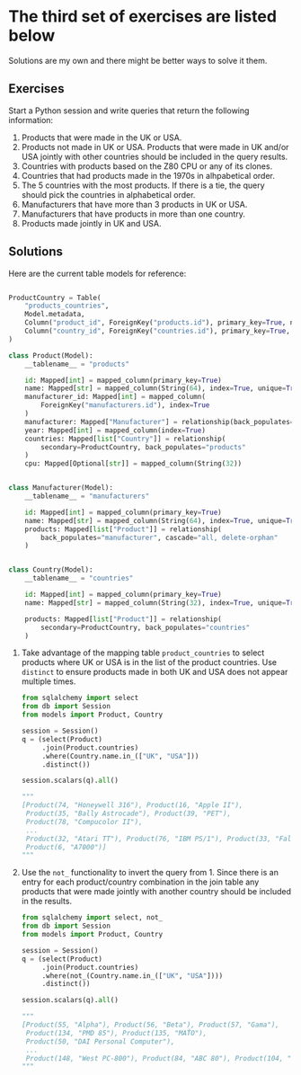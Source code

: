 # The third set of exercises are listed below

Solutions are my own and there might be better ways to solve it them.

## Exercises

Start a Python session and write queries that return the following information:

1. Products that were made in the UK or USA.
2. Products not made in UK or USA. Products that were made in UK and/or USA
   jointly with other countries should be included in the query results.
3. Countries with products based on the Z80 CPU or any of its clones.
4. Countries that had products made in the 1970s in alhpabetical order.
5. The 5 countries with the most products. If there is a tie, the query should
   pick the countries in alphabetical order.
6. Manufacturers that have more than 3 products in UK or USA.
7. Manufacturers that have products in more than one country.
8. Products made jointly in UK and USA.

## Solutions

Here are the current table models for reference:

```python

ProductCountry = Table(
    "products_countries",
    Model.metadata,
    Column("product_id", ForeignKey("products.id"), primary_key=True, nullable=False),
    Column("country_id", ForeignKey("countries.id"), primary_key=True, nullable=False),
)

class Product(Model):
    __tablename__ = "products"

    id: Mapped[int] = mapped_column(primary_key=True)  
    name: Mapped[str] = mapped_column(String(64), index=True, unique=True)
    manufacturer_id: Mapped[int] = mapped_column(
        ForeignKey("manufacturers.id"), index=True
    )
    manufacturer: Mapped["Manufacturer"] = relationship(back_populates="products")
    year: Mapped[int] = mapped_column(index=True)
    countries: Mapped[list["Country"]] = relationship(
        secondary=ProductCountry, back_populates="products"
    )
    cpu: Mapped[Optional[str]] = mapped_column(String(32))


class Manufacturer(Model):
    __tablename__ = "manufacturers"

    id: Mapped[int] = mapped_column(primary_key=True)
    name: Mapped[str] = mapped_column(String(64), index=True, unique=True)
    products: Mapped[list["Product"]] = relationship(
        back_populates="manufacturer", cascade="all, delete-orphan"
    )


class Country(Model):
    __tablename__ = "countries"

    id: Mapped[int] = mapped_column(primary_key=True)
    name: Mapped[str] = mapped_column(String(32), index=True, unique=True)

    products: Mapped[list["Product"]] = relationship(
        secondary=ProductCountry, back_populates="countries"
    )

```

1. Take advantage of the mapping table `product_countries` to select products
   where UK or USA is in the list of the product countries. Use `distinct` to
   ensure products made in both UK and USA does not appear multiple times.

   ```python
   from sqlalchemy import select
   from db import Session
   from models import Product, Country

   session = Session()
   q = (select(Product)
        .join(Product.countries)
        .where(Country.name.in_(["UK", "USA"]))
        .distinct())

   session.scalars(q).all()

   """
   [Product(74, "Honeywell 316"), Product(16, "Apple II"),
    Product(35, "Bally Astrocade"), Product(39, "PET"),
    Product(78, "Compucolor II"),
    ...
    Product(32, "Atari TT"), Product(76, "IBM PS/1"), Product(33, "Falcon"),
    Product(6, "A7000")]
   """
   ```

2. Use the `not_` functionality to invert the query from 1. Since there is an
   entry for each product/country combination in the join table any products
   that were made jointly with another country should be included in the
   results.

   ```python
   from sqlalchemy import select, not_
   from db import Session
   from models import Product, Country

   session = Session()
   q = (select(Product)
        .join(Product.countries)
        .where(not_(Country.name.in_(["UK", "USA"])))
        .distinct())

   session.scalars(q).all()

   """
   [Product(55, "Alpha"), Product(56, "Beta"), Product(57, "Gama"),
    Product(134, "PMD 85"), Product(135, "MAŤO"),
    Product(50, "DAI Personal Computer"),
    ...
    Product(148, "West PC-800"), Product(84, "ABC 80"), Product(104, "Euro PC")]
   """
   ```
